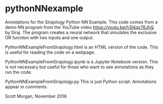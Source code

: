 # pythonNNexample
Annotations for the Sirajology Python NN Example. This code comes from a demo NN program from the YouTube video https://youtu.be/h3l4qz76JhQ by Siraj. The program creates a neural network that simulates the exclusive OR function with two inputs and one output.

PythonNNExampleFromSirajology.html is an HTML version of the code. This is useful for reading the code on a webpage. 

PythonNNExampleFromSirajology.ipynb is a Jupyter Notebook version. This is not necessary but useful for those who want to see annotations as they run the code. 

PythonNNExampleFromSirajology.py This is just Python script. Annotations appear in comments. 

Scott Morgan, 
November 2016
